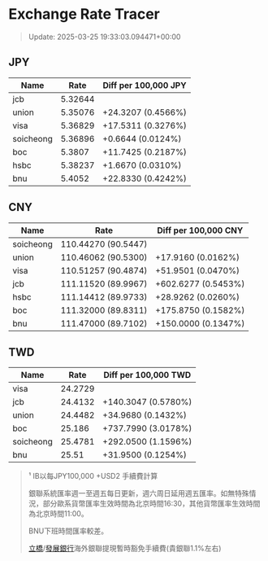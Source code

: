 # Exchange Rate Tracer

> Update: 2025-03-25 19:33:03.094471+00:00

## JPY

| Name      |    Rate | Diff per 100,000 JPY   |
|-----------|---------|------------------------|
| jcb       | 5.32644 |                        |
| union     | 5.35076 | +24.3207 (0.4566%)     |
| visa      | 5.36829 | +17.5311 (0.3276%)     |
| soicheong | 5.36896 | +0.6644 (0.0124%)      |
| boc       | 5.3807  | +11.7425 (0.2187%)     |
| hsbc      | 5.38237 | +1.6670 (0.0310%)      |
| bnu       | 5.4052  | +22.8330 (0.4242%)     |

## CNY

| Name      | Rate                | Diff per 100,000 CNY   |
|-----------|---------------------|------------------------|
| soicheong | 110.44270	(90.5447) |                        |
| union     | 110.46062	(90.5300) | +17.9160 (0.0162%)     |
| visa      | 110.51257	(90.4874) | +51.9501 (0.0470%)     |
| jcb       | 111.11520	(89.9967) | +602.6277 (0.5453%)    |
| hsbc      | 111.14412	(89.9733) | +28.9262 (0.0260%)     |
| boc       | 111.32000	(89.8311) | +175.8750 (0.1582%)    |
| bnu       | 111.47000	(89.7102) | +150.0000 (0.1347%)    |

## TWD

| Name      |    Rate | Diff per 100,000 TWD   |
|-----------|---------|------------------------|
| visa      | 24.2729 |                        |
| jcb       | 24.4132 | +140.3047 (0.5780%)    |
| union     | 24.4482 | +34.9680 (0.1432%)     |
| boc       | 25.186  | +737.7990 (3.0178%)    |
| soicheong | 25.4781 | +292.0500 (1.1596%)    |
| bnu       | 25.51   | +31.9500 (0.1254%)     |


> ¹ IB以每JPY100,000 +USD2 手續費計算
>
> 銀聯系統匯率週一至週五每日更新，週六周日延用週五匯率。如無特殊情況，部分歐系貨幣匯率生效時間為北京時間16:30，其他貨幣匯率生效時間為北京時間11:00。
>
> BNU下班時間匯率較差。
>
> [立橋](https://www.wlbank.com.mo/uploads/ueditor/file/20181211/1544536513900230.pdf)/[發展銀行](https://www.mdb.com.mo/Service_Charges_20230728.pdf)海外銀聯提現暫時豁免手續費(貴銀聯1.1%左右)

